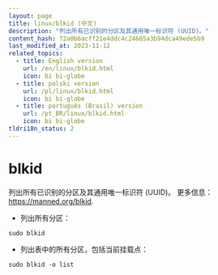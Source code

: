 ```yaml
---
layout: page
title: linux/blkid (中文)
description: "列出所有已识别的分区及其通用唯一标识符 (UUID)。"
content_hash: 72a0b6acff21e4ddc4c24685a3b94dca49ede5b9
last_modified_at: 2023-11-12
related_topics:
  - title: English version
    url: /en/linux/blkid.html
    icon: bi bi-globe
  - title: polski version
    url: /pl/linux/blkid.html
    icon: bi bi-globe
  - title: português (Brasil) version
    url: /pt_BR/linux/blkid.html
    icon: bi bi-globe
tldri18n_status: 2
---
```

# blkid

列出所有已识别的分区及其通用唯一标识符 (UUID)。
更多信息：<https://manned.org/blkid>.

- 列出所有分区：

`sudo blkid`

- 列出表中的所有分区，包括当前挂载点：

`sudo blkid -o list`

